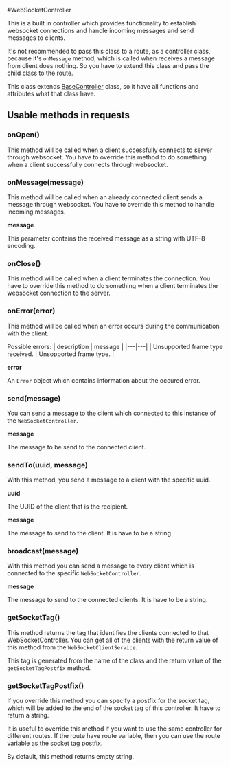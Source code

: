 #WebSocketController

This is a built in controller which provides functionality to establish websocket connections and handle incoming messages and send messages to clients.

It's not recommended to pass this class to a route, as a controller class, because it's `onMessage` method, which is called when receives a message from client does nothing. So you have to extend this class and pass the child class to the route.

This class extends [BaseController](/controllers/route.md) class, so it have all functions and attributes what that class have.

## Usable methods in requests

### onOpen()

This method will be called when a client successfully connects to server through websocket. You have to override this method to do something when a client successfully connects through websocket.

### onMessage(message)

This method will be called when an already connected client sends a message through websocket. You have to override this method to handle incoming messages.

**message**

This parameter contains the received message as a string with UTF-8 encoding.

### onClose()

This method will be called when a client terminates the connection. You have to override this method to do something when a client terminates the websocket connection to the server.

### onError(error)

This method will be called when an error occurs during the communication with the client.

Possible errors:
| description | message |
|---|---|
| Unsupported frame type received. | Unsopported frame type. |

**error**

An `Error` object which contains information about the occured error.

### send(message)

You can send a message to the client which connected to this instance of the `WebSocketController`.

**message**

The message to be send to the connected client.

### sendTo(uuid, message)

With this method, you send a message to a client with the specific uuid.

**uuid**

The UUID of the client that is the recipient.

**message**

The message to send to the client. It is have to be a string.

### broadcast(message)

With this method you can send a message to every client which is connected to the specific `WebSocketController`.

**message**

The message to send to the connected clients. It is have to be a string.

### getSocketTag()

This method returns the tag that identifies the clients connected to that WebSocketController. You can get all of the clients with the return value of this method from the `WebSocketClientService`.

This tag is generated from the name of the class and the return value of the `getSocketTagPostfix` method.

### getSocketTagPostfix()

If you override this method you can specify a postfix for the socket tag, which will be added to the end of the socket tag of this controller. It have to return a string.

It is useful to override this method if you want to use the same controller for different routes. If the route have route variable, then you can use the route variable as the socket tag postfix.

By default, this method returns empty string.